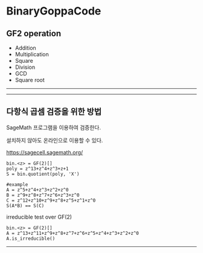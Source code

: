 # BinaryGoppaCode

## GF2 operation
+ Addition
+ Multiplication
+ Square
+ Division
+ GCD
+ Square root
----

----
## 다항식 곱셈 검증을 위한 방법

SageMath 프로그램을 이용하여 검증한다.

설치하지 않아도 온라인으로 이용할 수 있다.

https://sagecell.sagemath.org/


    bin.<z> = GF(2)[]
    poly = z^13+z^4+z^3+z+1
    S = bin.quotient(poly, 'X')

    #example
    A = z^5+z^4+z^3+z^2+z^0
    B = z^9+z^8+z^7+z^6+z^3+z^0
    C = z^12+z^10+z^9+z^8+z^5+z^1+z^0
    S(A*B) == S(C)

irreducible test over GF(2)

    bin.<z> = GF(2)[]
    A = z^13+z^11+z^9+z^8+z^7+z^6+z^5+z^4+z^3+z^2+z^0
    A.is_irreducible()


----
